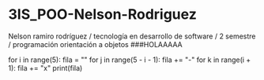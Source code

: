 # 3IS_POO-Nelson-Rodriguez
Nelson ramiro rodríguez / tecnología en desarrollo de software / 2 semestre / programación orientación a objetos 
###HOLAAAAA

for i in range(5):
  fila = ""
  for j in range(5 - i - 1):
    fila += "-"
  for k in range(i + 1):
      fila += "x"
  print(fila) 
